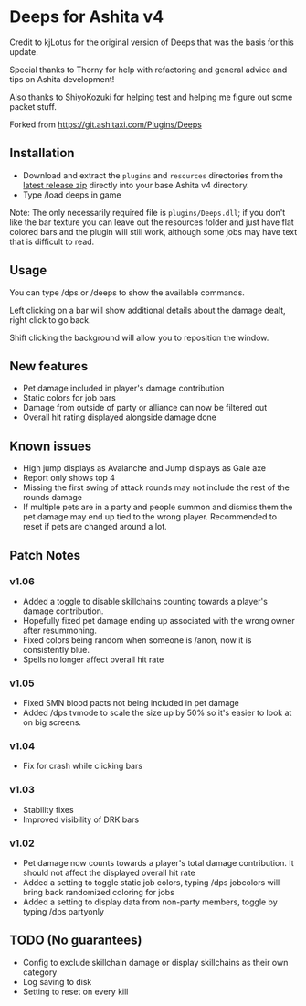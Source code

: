 # Deeps for Ashita v4
Credit to kjLotus for the original version of Deeps that was the basis for this update.

Special thanks to Thorny for help with refactoring and general advice and tips on Ashita development!

Also thanks to ShiyoKozuki for helping test and helping me figure out some packet stuff.

Forked from https://git.ashitaxi.com/Plugins/Deeps

## Installation
- Download and extract the ```plugins``` and ```resources``` directories from the [latest release zip](https://github.com/relliko/Deeps/releases/latest) directly into your base Ashita v4 directory.
- Type /load deeps in game

Note: The only necessarily required file is ```plugins/Deeps.dll```; if you don't like the bar texture you can leave out the resources folder and just have flat colored bars and the plugin will still work, although some jobs may have text that is difficult to read.


## Usage
You can type /dps or /deeps to show the available commands. 

Left clicking on a bar will show additional details about the damage dealt, right click to go back.

Shift clicking the background will allow you to reposition the window.


## New features
- Pet damage included in player's damage contribution
- Static colors for job bars
- Damage from outside of party or alliance can now be filtered out
- Overall hit rating displayed alongside damage done

## Known issues
- High jump displays as Avalanche and Jump displays as Gale axe
- Report only shows top 4
- Missing the first swing of attack rounds may not include the rest of the rounds damage
- If multiple pets are in a party and people summon and dismiss them the pet damage may end up tied to the wrong player. Recommended to reset if pets are changed around a lot.

## Patch Notes

### v1.06
- Added a toggle to disable skillchains counting towards a player's damage contribution.
- Hopefully fixed pet damage ending up associated with the wrong owner after resummoning.
- Fixed colors being random when someone is /anon, now it is consistently blue.
- Spells no longer affect overall hit rate

### v1.05
- Fixed SMN blood pacts not being included in pet damage
- Added /dps tvmode to scale the size up by 50% so it's easier to look at on big screens.

### v1.04
- Fix for crash while clicking bars

### v1.03
- Stability fixes
- Improved visibility of DRK bars

### v1.02
- Pet damage now counts towards a player's total damage contribution. It should not affect the displayed overall hit rate
- Added a setting to toggle static job colors, typing /dps jobcolors will bring back randomized coloring for jobs
- Added a setting to display data from non-party members, toggle by typing /dps partyonly

## TODO (No guarantees)
- Config to exclude skillchain damage or display skillchains as their own category
- Log saving to disk
- Setting to reset on every kill
